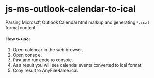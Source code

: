 # js-ms-outlook-calendar-to-ical
Parsing Microsoft Outlook Calendar html markup and generating `*.ical` format content.

#### How to use:
1) Open calendar in the web browser.
2) Open console.
3) Past and run code to console.
4) As a result you will see calendar events converted to ical format.
5) Copy result to AnyFileName.ical.
